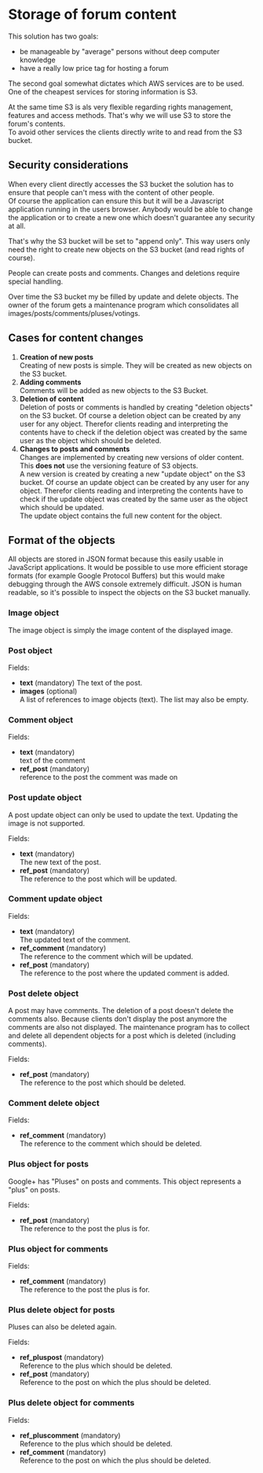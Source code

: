 # Storage of forum content

This solution has two goals:

* be manageable by "average" persons without deep computer knowledge
* have a really low price tag for hosting a forum

The second goal somewhat dictates which AWS services are to be used.
One of the cheapest services for storing information is S3.

At the same time S3 is als very flexible regarding rights management,
features and access methods. That's why we will use S3 to store the
forum's contents.   
To avoid other services the clients directly write to and read from
the S3 bucket.

## Security considerations

When every client directly accesses the S3 bucket the solution has
to ensure that people can't mess with the content of other people.   
Of course the application can ensure this but it will be a Javascript
application running in the users browser. Anybody would be able to
change the application or to create a new one which doesn't guarantee
any security at all.

That's why the S3 bucket will be set to "append only". This way users
only need the right to create new objects on the S3 bucket (and read
rights of course).

People can create posts and comments. Changes and deletions require
special handling.

Over time the S3 bucket my be filled by update and delete objects.
The owner of the forum gets a maintenance program which consolidates
all images/posts/comments/pluses/votings.

## Cases for content changes

1. **Creation of new posts**   
   Creating of new posts is simple. They will be created as new
   objects on the S3 bucket.
2. **Adding comments**   
   Comments will be added as new objects to the S3 Bucket.
3. **Deletion of content**   
   Deletion of posts or comments is handled by creating "deletion
   objects" on the S3 bucket. Of course a deletion object can be
   created by any user for any object. Therefor clients reading
   and interpreting the contents have to check if the deletion
   object was created by the same user as the object which should
   be deleted.
4. **Changes to posts and comments**  
   Changes are implemented by creating new versions of older content.
   This **does not** use the versioning feature of S3 objects.   
   A new version is created by creating a new "update object" on the
   S3 bucket. Of course an update object can be
   created by any user for any object. Therefor clients reading
   and interpreting the contents have to check if the update
   object was created by the same user as the object which should
   be updated.   
   The update object contains the full new content for the object.

## Format of the objects

All objects are stored in JSON format because this easily usable
in JavaScript applications. It would be possible to use more
efficient storage formats (for example Google Protocol Buffers)
but this would make debugging through the AWS console extremely
difficult. JSON is human readable, so it's possible to inspect
the objects on the S3 bucket manually.

### Image object

The image object is simply the image content of the displayed image.

### Post object

Fields:

* **text** (mandatory)
  The text of the post.
* **images** (optional)   
  A list of references to image objects (text). The list may also be empty.

### Comment object

Fields:

* **text** (mandatory)   
  text of the comment
* **ref_post** (mandatory)   
  reference to the post the comment was made on

### Post update object

A post update object can only be used to update the text. Updating the
image is not supported.

Fields:

* **text** (mandatory)   
  The new text of the post.
* **ref_post** (mandatory)  
  The reference to the post which will be updated.

### Comment update object

Fields:

* **text** (mandatory)   
  The updated text of the comment.
* **ref_comment** (mandatory)  
  The reference to the comment which will be updated.
* **ref_post** (mandatory)  
  The reference to the post where the updated comment is added.

### Post delete object

A post may have comments. The deletion of a post doesn't delete
the comments also. Because clients don't display the post anymore
the comments are also not displayed. The maintenance program has
to collect and delete all dependent objects for a post which is deleted
(including comments).

Fields:

* **ref_post** (mandatory)  
  The reference to the post which should be deleted.

### Comment delete object

Fields:

* **ref_comment** (mandatory)  
  The reference to the comment which should be deleted.

### Plus object for posts

Google+ has "Pluses" on posts and comments. This object represents
a "plus" on posts.

Fields:

* **ref_post** (mandatory)  
  The reference to the post the plus is for.

### Plus object for comments
Fields:

* **ref_comment** (mandatory)  
  The reference to the post the plus is for.

### Plus delete object for posts

Pluses can also be deleted again.

Fields:

* **ref_pluspost** (mandatory)   
  Reference to the plus which should be deleted.
* **ref_post** (mandatory)   
  Reference to the post on which the plus should be deleted.

### Plus delete object for comments

Fields:

* **ref_pluscomment** (mandatory)   
  Reference to the plus which should be deleted.
* **ref_comment** (mandatory)   
  Reference to the post on which the plus should be deleted.

